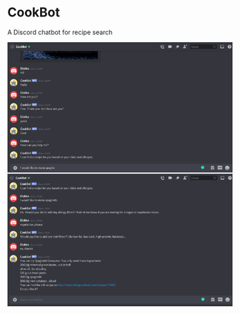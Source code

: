 # CookBot

A Discord chatbot for recipe search

<img src="/images/conversation1.png">

<img src="/images/conversation2.png">